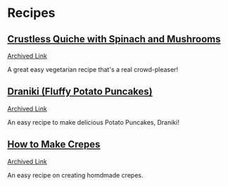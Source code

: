 # Recipes

## [Crustless Quiche with Spinach and Mushrooms](https://www.themediterraneandish.com/mushroom-spinach-crustless-quiche/)
[Archived Link](https://web.archive.org/web/20240802010738/https://www.themediterraneandish.com/mushroom-spinach-crustless-quiche/)

A great easy vegetarian recipe that's a real crowd-pleaser!

## [Draniki (Fluffy Potato Puncakes)](https://natashaskitchen.com/meat-stuffed-potato-pancakes/)
[Archived Link](https://web.archive.org/web/20240527195757/https://natashaskitchen.com/meat-stuffed-potato-pancakes/)

An easy recipe to make delicious Potato Puncakes, Draniki!

## [How to Make Crepes](https://sallysbakingaddiction.com/make-crepes/)
[Archived Link](http://web.archive.org/web/20241007054845/https://sallysbakingaddiction.com/make-crepes/)

An easy recipe on creating homdmade crepes.